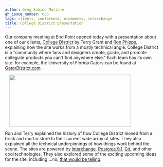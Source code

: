 ```yaml
---
author: Greg Sabino Mullane
gh_issue_number: 636
tags: clients, conference, ecommerce, interchange
title: College District presentation
---
```


Our company meeting at End Point opened today with a presentation about one of our clients, [College District](http://www.collegedistrict.com/) by Terry Grant and [Ron Phipps](/team/ron_phipps), explaining how the site works from a mostly technical angle. College District is a "community where fans and designers create, grade, and promote collegiate products you can't find anywhere else." Each team has its own site: for example, the University of Florida Gators can be found at [GatorDistrict.com](http://www.gatordistrict.com/).

<a href="/blog/2012/06/14/college-district-presentation/image-0-big.png" imageanchor="1" style="margin-left:1em; margin-right:1em"><img border="0" height="170" src="/blog/2012/06/14/college-district-presentation/image-0.png" width="400"/></a>

Ron and Terry explained the history of how College District moved from a brick and mortar store to their current wide array of sites. They also explained all the technical underpinnings of how things work behind the scene. The sites are powered by [Interchange](http://www.icdevgroup.org/i/dev), [Postgres 9.1](http://www.postgresql.org/), [Git](http://git-scm.com), and other cool technologies. They also explored some of the exciting upcoming ideas for the site, including ...no, [that would be telling](http://en.wikiquote.org/wiki/The_Prisoner).
